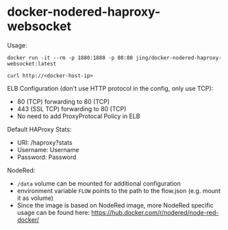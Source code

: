# docker-nodered-haproxy-websocket


Usage:

```
docker run -it --rm -p 1880:1880 -p 80:80 jing/docker-nodered-haproxy-websocket:latest

curl http://<docker-host-ip>
```

ELB Configuration (don't use HTTP protocol in the config, only use TCP):
 - 80 (TCP) forwarding to 80 (TCP)
 - 443 (SSL TCP) forwarding to 80 (TCP)
 - No need to add ProxyProtocal Policy in ELB

Default HAProxy Stats:
 - URI: /haproxy?stats
 - Username: Username
 - Password: Password

NodeRed:
 - `/data` volume can be mounted for additional configuration
 - environment variable `FLOW` points to the path to the flow.json (e.g. mount it as volume)
 - Since the image is based on NodeRed image, more NodeRed specific usage can be found here: https://hub.docker.com/r/nodered/node-red-docker/


